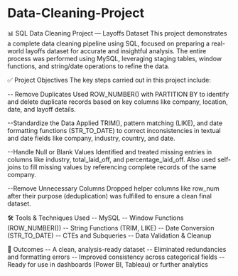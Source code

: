 # Data-Cleaning-Project
📊 SQL Data Cleaning Project — Layoffs Dataset
This project demonstrates a complete data cleaning pipeline using SQL, focused on preparing a real-world layoffs dataset for accurate and insightful analysis. The entire process was performed using MySQL, leveraging staging tables, window functions, and string/date operations to refine the data.

✅ Project Objectives
The key steps carried out in this project include:

-- Remove Duplicates
Used ROW_NUMBER() with PARTITION BY to identify and delete duplicate records based on key columns like company, location, date, and layoff details.

--Standardize the Data
Applied TRIM(), pattern matching (LIKE), and date formatting functions (STR_TO_DATE) to correct inconsistencies in textual and date fields like company, industry, country, and date.

--Handle Null or Blank Values
Identified and treated missing entries in columns like industry, total_laid_off, and percentage_laid_off. Also used self-joins to fill missing values by referencing complete records of the same company.

--Remove Unnecessary Columns
Dropped helper columns like row_num after their purpose (deduplication) was fulfilled to ensure a clean final dataset.

🛠 Tools & Techniques Used
-- MySQL
-- Window Functions (ROW_NUMBER())
-- String Functions (TRIM, LIKE)
-- Date Conversion (STR_TO_DATE)
-- CTEs and Subqueries
-- Data Validation & Cleanup


📌 Outcomes
-- A clean, analysis-ready dataset
-- Eliminated redundancies and formatting errors
-- Improved consistency across categorical fields
-- Ready for use in dashboards (Power BI, Tableau) or further analytics



